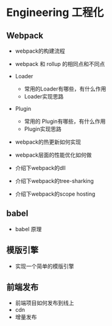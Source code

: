 # Engineering 工程化

## Webpack

- webpack的构建流程
- webpack 和 rollup 的相同点和不同点
- Loader
  - 常用的Loader有哪些，有什么作用
  - Loader实现思路

- Plugin
  - 常用的 Plugin有哪些，有什么作用
  - Plugin实现思路

- webpack的热更新如何实现
- webpack层面的性能优化如何做
- 介绍下webpack的dll
- 介绍下webpack的tree-sharking
- 介绍下webpack的scope hosting

## babel

- babel 原理

## 模版引擎

- 实现一个简单的模版引擎

## 前端发布

- 前端项目如何发布到线上
- cdn
- 增量发布
